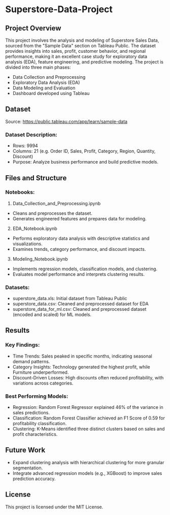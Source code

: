 # Superstore-Data-Project
## Project Overview
This project involves the analysis and modeling of Superstore Sales Data, sourced from the "Sample Data" section on Tableau Public. The dataset provides insights into sales, profit, customer behavior, and regional performance, making it an excellent case study for exploratory data analysis (EDA), feature engineering, and predictive modeling.
The project is divided into three main phases:
- Data Collection and Preprocessing
- Exploratory Data Analysis (EDA)
- Data Modeling and Evaluation
- Dashboard developed using Tableau

## Dataset
Source: https://public.tableau.com/app/learn/sample-data
### Dataset Description:
- Rows: 9994
- Columns: 21 (e.g. Order ID, Sales, Profit, Category, Region, Quantity, Discount)
- Purpose: Analyze business performance and build predictive models.

## Files and Structure
### Notebooks:
1. Data_Collection_and_Preprocessing.ipynb
- Cleans and preprocesses the dataset.
- Generates engineered features and prepares data for modeling.
2. EDA_Notebook.ipynb
- Performs exploratory data analysis with descriptive statistics and visualizations.
- Examines trends, category performance, and discount impacts.
3. Modeling_Notebook.ipynb
- Implements regression models, classification models, and clustering.
- Evaluates model performance and interprets clustering results.
### Datasets:
- superstore_data.xls: Initial dataset from Tableau Public
- superstore_data.csv: Cleaned and preprocessed dataset for EDA
- superstore_data_for_ml.csv: Cleaned and preprocessed dataset (encoded and scaled) for ML models.

## Results
### Key Findings:
- Time Trends: Sales peaked in specific months, indicating seasonal demand patterns.
- Category Insights: Technology generated the highest profit, while Furniture underperformed.
- Discount-Driven Losses: High discounts often reduced profitability, with variations across categories.
### Best Performing Models:
- Regression: Random Forest Regressor explained 46% of the variance in sales predictions.
- Classification: Random Forest Classifier achieved an F1 Score of 0.59 for profitability classification.
- Clustering: K-Means identified three distinct clusters based on sales and profit characteristics.

## Future Work
- Expand clustering analysis with hierarchical clustering for more granular segmentation.
- Integrate advanced regression models (e.g., XGBoost) to improve sales prediction accuracy.

## License
This project is licensed under the MIT License.









